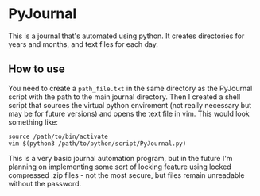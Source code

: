 # PyJournal
This is a journal that's automated using python. It creates directories for years and months, and text files for each day.
## How to use
You need to create a `path_file.txt` in the same directory as the PyJournal script with the path to the main journal directory. Then I created a shell script that sources the virtual python enviroment (not really necessary but may be for future versions) and opens the text file in vim. This would look something like: 
```
source /path/to/bin/activate
vim $(python3 /path/to/python/script/PyJournal.py)
```
This is a very basic journal automation program, but in the future I'm planning on implementing some sort of locking feature using locked compressed .zip files - not the most secure, but files remain unreadable without the password.